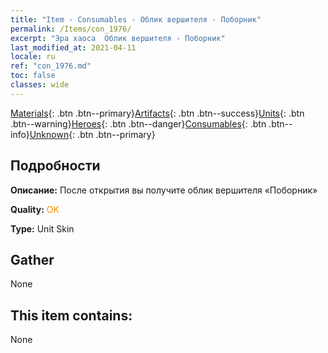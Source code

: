 ```yaml
---
title: "Item - Consumables - Облик вершителя - Поборник"
permalink: /Items/con_1976/
excerpt: "Эра хаоса  Облик вершителя - Поборник"
last_modified_at: 2021-04-11
locale: ru
ref: "con_1976.md"
toc: false
classes: wide
---
```

 [Materials](/ru/Items/){: .btn .btn--primary}[Artifacts](/ru/Items/Artifacts/){: .btn .btn--success}[Units](/ru/Items/Units/){: .btn .btn--warning}[Heroes](/ru/Items/Heroes/){: .btn .btn--danger}[Consumables](/ru/Items/Consumables/){: .btn .btn--info}[Unknown](/ru/Items/Unknown/){: .btn .btn--primary}

## Подробности
 **Описание:** После открытия вы получите облик вершителя «Поборник»

 **Quality:** <span style="color: #FF8C00">OK</span>

 **Type:** Unit Skin

## Gather

  None

## This item contains:

  None

